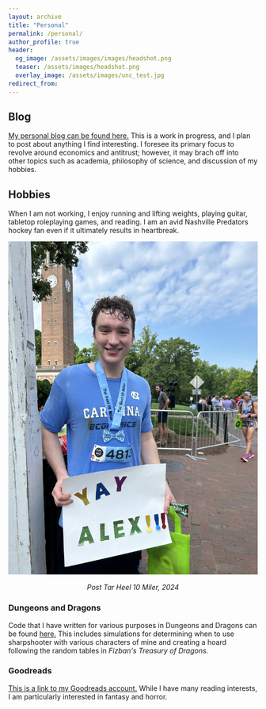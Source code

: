 ```yaml
---
layout: archive
title: "Personal"
permalink: /personal/
author_profile: true
header:
  og_image: /assets/images/images/headshot.png
  teaser: /assets/images/headshot.png
  overlay_image: /assets/images/unc_test.jpg
redirect_from:
---
```

 

## Blog

[My personal blog can be found here.](https://alexmarsh.io/blog) This is a work in progress, and I plan to post about anything I find interesting. I foresee its primary focus to revolve around economics and antitrust; however, it may brach off into other topics such as academia, philosophy of science, and discussion of my hobbies.

## Hobbies

When I am not working, I enjoy running and lifting weights, playing guitar, tabletop roleplaying games, and reading. I am an avid Nashville Predators hockey fan even if it ultimately results in heartbreak.

<div style="text-align: center;">
  <img src="/assets/images/tarheel10miler.jpeg" alt="Alt text" width="600">
  <p><em>Post Tar Heel 10 Miler, 2024</em></p>
</div>

### Dungeons and Dragons

Code that I have written for various purposes in Dungeons and Dragons can be found [here.](https://github.com/alexiom/DND_Code) This includes simulations for determining when to use sharpshooter with various characters of mine and creating a hoard following the random tables in *Fizban's Treasury of Dragons*.

### Goodreads

[This is a link to my Goodreads account.](https://www.goodreads.com/user/show/164916455-alex-marsh) While I have many reading interests, I am particularly interested in fantasy and horror.

